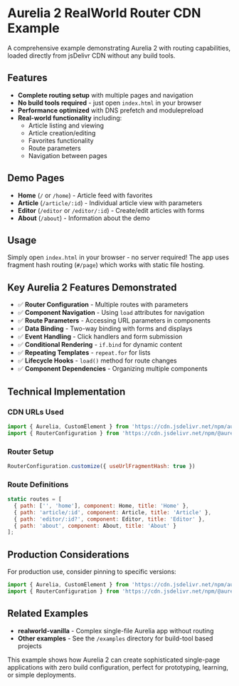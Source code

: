 # Aurelia 2 RealWorld Router CDN Example

A comprehensive example demonstrating Aurelia 2 with routing capabilities, loaded directly from jsDelivr CDN without any build tools.

## Features

- **Complete routing setup** with multiple pages and navigation
- **No build tools required** - just open `index.html` in your browser
- **Performance optimized** with DNS prefetch and modulepreload
- **Real-world functionality** including:
  - Article listing and viewing
  - Article creation/editing
  - Favorites functionality
  - Route parameters
  - Navigation between pages

## Demo Pages

- **Home** (`/` or `/home`) - Article feed with favorites
- **Article** (`/article/:id`) - Individual article view with parameters
- **Editor** (`/editor` or `/editor/:id`) - Create/edit articles with forms
- **About** (`/about`) - Information about the demo

## Usage

Simply open `index.html` in your browser - no server required! The app uses fragment hash routing (`#/page`) which works with static file hosting.

## Key Aurelia 2 Features Demonstrated

- ✅ **Router Configuration** - Multiple routes with parameters
- ✅ **Component Navigation** - Using `load` attributes for navigation  
- ✅ **Route Parameters** - Accessing URL parameters in components
- ✅ **Data Binding** - Two-way binding with forms and displays
- ✅ **Event Handling** - Click handlers and form submission
- ✅ **Conditional Rendering** - `if.bind` for dynamic content
- ✅ **Repeating Templates** - `repeat.for` for lists
- ✅ **Lifecycle Hooks** - `load()` method for route changes
- ✅ **Component Dependencies** - Organizing multiple components

## Technical Implementation

### CDN URLs Used
```javascript
import { Aurelia, CustomElement } from 'https://cdn.jsdelivr.net/npm/aurelia@latest/+esm';
import { RouterConfiguration } from 'https://cdn.jsdelivr.net/npm/@aurelia/router@latest/+esm';
```

### Router Setup
```javascript
RouterConfiguration.customize({ useUrlFragmentHash: true })
```

### Route Definitions
```javascript
static routes = [
  { path: ['', 'home'], component: Home, title: 'Home' },
  { path: 'article/:id', component: Article, title: 'Article' },
  { path: 'editor/:id?', component: Editor, title: 'Editor' },
  { path: 'about', component: About, title: 'About' }
];
```

## Production Considerations

For production use, consider pinning to specific versions:

```javascript
import { Aurelia, CustomElement } from 'https://cdn.jsdelivr.net/npm/aurelia@2.0.0-beta.25/+esm';
import { RouterConfiguration } from 'https://cdn.jsdelivr.net/npm/@aurelia/router@2.0.0-beta.25/+esm';
```

## Related Examples

- **realworld-vanilla** - Complex single-file Aurelia app without routing
- **Other examples** - See the `/examples` directory for build-tool based projects

This example shows how Aurelia 2 can create sophisticated single-page applications with zero build configuration, perfect for prototyping, learning, or simple deployments.